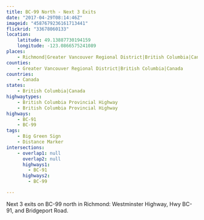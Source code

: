 ```yaml
---
title: BC-99 North - Next 3 Exits
date: "2017-04-29T08:14:46Z"
imageid: "4587679236161713441"
flickrid: "33678060133"
location:
    latitude: 49.13887730194159
    longitude: -123.0866575241089
places:
    - Richmond|Greater Vancouver Regional District|British Columbia|Canada
counties:
    - Greater Vancouver Regional District|British Columbia|Canada
countries:
    - Canada
states:
    - British Columbia|Canada
highwaytypes:
    - British Columbia Provincial Highway
    - British Columbia Provincial Highway
highways:
    - BC-91
    - BC-99
tags:
    - Big Green Sign
    - Distance Marker
intersections:
    - overlap1: null
      overlap2: null
      highways1:
        - BC-91
      highways2:
        - BC-99

---
```

Next 3 exits on BC-99 north in Richmond: Westminster Highway, Hwy BC-91, and Bridgeport Road.